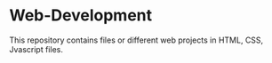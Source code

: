 # Web-Development
This repository contains files or different web projects in HTML, CSS, Jvascript files.
